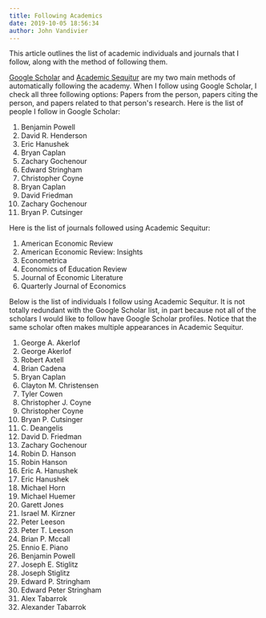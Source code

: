 ```yaml
---
title: Following Academics
date: 2019-10-05 18:56:34
author: John Vandivier
---
```




<!-- wp:paragraph -->
<p>This article outlines the list of academic individuals and journals that I follow, along with the method of following them.</p>
<!-- /wp:paragraph -->

<!-- wp:paragraph -->
<p><a href=\"https://scholar.google.com/\">Google Scholar</a> and <a href=\"https://academicsequitur.com\">Academic Sequitur</a> are my two main methods of automatically following the academy. When I follow using Google Scholar, I check all three following options: Papers from the person, papers citing the person, and papers related to that person's research. Here is the list of people I follow in Google Scholar:</p>
<!-- /wp:paragraph -->

<!-- wp:list {\"ordered\":true} -->
<ol><li>Benjamin Powell</li><li>David R. Henderson</li><li>Eric Hanushek</li><li>Bryan Caplan</li><li>Zachary Gochenour</li><li>Edward Stringham </li><li>Christopher Coyne</li><li>Bryan Caplan</li><li>David Friedman</li><li>Zachary Gochenour</li><li>Bryan P. Cutsinger</li></ol>
<!-- /wp:list -->

<!-- wp:paragraph -->
<p>Here is the list of journals followed using Academic Sequitur:</p>
<!-- /wp:paragraph -->

<!-- wp:list {\"ordered\":true} -->
<ol><li>American Economic Review</li><li>American Economic Review: Insights</li><li>Econometrica</li><li>Economics of Education Review</li><li>Journal of Economic Literature</li><li>Quarterly Journal of Economics</li></ol>
<!-- /wp:list -->

<!-- wp:paragraph -->
<p>Below is the list of individuals I follow using Academic Sequitur. It is not totally redundant with the Google Scholar list, in part because not all of the scholars I would like to follow have Google Scholar profiles. Notice that the same scholar often makes multiple appearances in Academic Sequitur.</p>
<!-- /wp:paragraph -->

<!-- wp:list {\"ordered\":true} -->
<ol><li>George A. Akerlof</li><li>George Akerlof</li><li>Robert Axtell</li><li>Brian Cadena</li><li>Bryan Caplan</li><li>Clayton M. Christensen</li><li>Tyler Cowen</li><li>Christopher J. Coyne</li><li>Christopher Coyne</li><li>Bryan P. Cutsinger</li><li>C. Deangelis</li><li>David D. Friedman</li><li>Zachary Gochenour</li><li>Robin D. Hanson</li><li>Robin Hanson</li><li>Eric A. Hanushek</li><li>Eric Hanushek</li><li>Michael Horn</li><li>Michael Huemer</li><li>Garett Jones</li><li>Israel M. Kirzner</li><li>Peter Leeson</li><li>Peter T. Leeson</li><li>Brian P. Mccall</li><li>Ennio E. Piano</li><li>Benjamin Powell</li><li>Joseph E. Stiglitz</li><li>Joseph Stiglitz</li><li>Edward P. Stringham</li><li>Edward Peter Stringham</li><li>Alex Tabarrok</li><li>Alexander Tabarrok</li></ol>
<!-- /wp:list -->